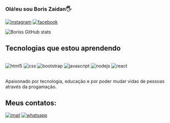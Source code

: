
### Olá!eu sou Boris Zaidan🖐️ 

[![instagram](https://img.shields.io/badge/Instagram-E4405F?style=for-the-badge&logo=instagram&logoColor=white)](https://instagram.com/bzmgs31/)
[![facebook](https://img.shields.io/badge/Facebook-1877F2?style=for-the-badge&logo=facebook&logoColor=white)](https://facebook.com/bzmgs31/)

![Boriss GitHub stats](https://github-readme-stats.vercel.app/api?username=devBzaidan&show_icons=true&theme=merko)

## Tecnologias que estou aprendendo

<div style="display: inline_block"><br/>
  <img  aling="center"alt="html5"src="https://img.shields.io/badge/HTML5-E34F26?style=for-the-badge&logo=html5&logoColor=white"/>
  <img  aling="center"alt="css"src="https://img.shields.io/badge/CSS3-1572B6?style=for-the-badge&logo=css3&logoColor=white"/>
  <img aling="center"alt="bootstrap"src="https://img.shields.io/badge/Bootstrap-563D7C?style=for-the-badge&logo=bootstrap&logoColor=white"/>
  <img  aling="center"alt="javascript"src="https://img.shields.io/badge/JavaScript-F7DF1E?style=for-the-badge&logo=javascript&logoColor=black"/>
  <img  aling="center"alt="nodejs"src="https://img.shields.io/badge/Node.js-43853D?style=for-the-badge&logo=node.js&logoColor=white"/>
  <img  aling="center"alt="react"src="https://img.shields.io/badge/React-20232A?style=for-the-badge&logo=react&logoColor=61DAFB"/>

</div></br>

Apaixonado por tecnologia, educação e por poder mudar vidas de pessoas através da progamação.

## Meus contatos:

[![imail](https://img.shields.io/badge/Gmail-D14836?style=for-the-badge&logo=gmail&logoColor=white)](https://bszmgs31@gmail.com)
[![whatsapp](https://img.shields.io/badge/WhatsApp-25D366?style=for-the-badge&logo=whatsapp&logoColor=white)](https://api.whatsapp.com/send?phone=5532991131338)



